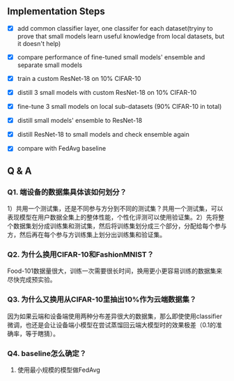 ## Implementation Steps
- [x] add common classifier layer, one classifer for each dataset(tryiny to prove that small models learn useful knowledge from local datasets, but it doesn't help)
- [x] compare performance of fine-tuned small models' ensemble and separate small models
- [x] train a custom ResNet-18 on 10% CIFAR-10
- [x] distill 3 small models with custom ResNet-18 on 10% CIFAR-10
- [x] fine-tune 3 small models on local sub-datasets (90% CIFAR-10 in total)
- [x] distill small models' ensemble to ResNet-18
- [x] distill ResNet-18 to small models and check ensemble again

- [x] compare with FedAvg baseline

## Q & A

### Q1. 端设备的数据集具体该如何划分？

1）共用一个测试集，还是不同参与方分到不同的测试集？共用一个测试集，可以表现模型在用户数据全集上的整体性能，个性化评测可以使用验证集。2）先将整个数据集划分成训练集和测试集，然后将训练集划分成三个部分，分配给每个参与方，然后再在每个参与方训练集上划分出训练集和验证集。

### Q2. 为什么换用CIFAR-10和FashionMNIST？

Food-101数据量很大，训练一次需要很长时间，换用更小更容易训练的数据集来尽快完成预实验。

### Q3. 为什么又换用从CIFAR-10里抽出10%作为云端数据集？

因为如果云端和设备端使用两种分布差异很大的数据集，那么即使使用classifier微调，也还是会让设备端小模型在尝试蒸馏回云端大模型时的效果极差（0.1的准确率，等于瞎猜）。

### Q4. baseline怎么确定？

1. 使用最小规模的模型做FedAvg